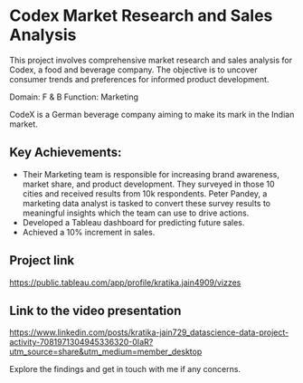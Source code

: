# Codex Market Research and Sales Analysis
This project involves comprehensive market research and sales analysis for Codex, a food and beverage company. The objective is to uncover consumer trends and preferences for informed product development.

Domain: F & B Function: Marketing 

CodeX is a German beverage company aiming to make its mark in the Indian market.

## Key Achievements:
- Their Marketing team is responsible for increasing brand awareness, market share, and product development. They surveyed in those 10 cities and received results from 10k 
  respondents. Peter Pandey, a marketing data analyst is tasked to convert these survey results to meaningful insights which the team can use to drive actions.
- Developed a Tableau dashboard for predicting future sales.
- Achieved a 10% increment in sales.

## Project link
https://public.tableau.com/app/profile/kratika.jain4909/vizzes

## Link to the video presentation
https://www.linkedin.com/posts/kratika-jain729_datascience-data-project-activity-7081971304945336320-0IaR?utm_source=share&utm_medium=member_desktop

Explore the findings and get in touch with me if any concerns.
